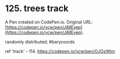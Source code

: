 # 125. trees track

A Pen created on CodePen.io. Original URL: [https://codepen.io/ycw/pen/JjMEyep](https://codepen.io/ycw/pen/JjMEyep).

randomly distributed; #barycoords

ref 'track' - 114. https://codepen.io/ycw/pen/OJOzWjm

